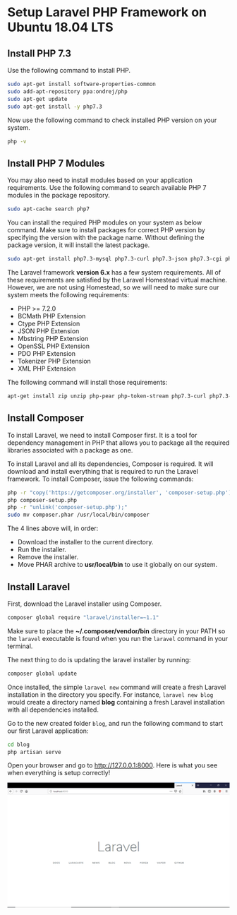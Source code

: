 # Setup Laravel PHP Framework on Ubuntu 18.04 LTS

## Install PHP 7.3

Use the following command to install PHP.

```bash
sudo apt-get install software-properties-common
sudo add-apt-repository ppa:ondrej/php
sudo apt-get update
sudo apt-get install -y php7.3
```

Now use the following command to check installed PHP version on your system.

```bash
php -v
```

## Install PHP 7 Modules

You may also need to install modules based on your application requirements. Use the following command to search available PHP 7 modules in the package repository.

```bash
sudo apt-cache search php7
```

You can install the required PHP modules on your system as below command. Make sure to install packages for correct PHP version by specifying the version with the package name. Without defining the package version, it will install the latest package.

```bash
sudo apt-get install php7.3-mysql php7.3-curl php7.3-json php7.3-cgi php7.3-xsl
```

The Laravel framework **version 6.x** has a few system requirements. All of these requirements are satisfied by the Laravel Homestead virtual machine. However, we are not using Homestead, so we will need to make sure our system meets the following requirements:

- PHP >= 7.2.0
- BCMath PHP Extension
- Ctype PHP Extension
- JSON PHP Extension
- Mbstring PHP Extension
- OpenSSL PHP Extension
- PDO PHP Extension
- Tokenizer PHP Extension
- XML PHP Extension

The following command will install those requirements:

```bash
apt-get install zip unzip php-pear php-token-stream php7.3-curl php7.3-dev php7.3-gd php7.3-mbstring php7.3-zip php7.3-mysql php7.3-xml  php7.3-json php7.3-bcmath
```

## Install Composer

To install Laravel, we need to install Composer first. It is a tool for dependency management in PHP that allows you to package all the required libraries associated with a package as one.

To install Laravel and all its dependencies, Composer is required. It will download and install everything that is required to run the Laravel framework. To install Composer, issue the following commands:

```bash
php -r "copy('https://getcomposer.org/installer', 'composer-setup.php');"
php composer-setup.php
php -r "unlink('composer-setup.php');"
sudo mv composer.phar /usr/local/bin/composer
```

The 4 lines above will, in order:

- Download the installer to the current directory.
- Run the installer.
- Remove the installer.
- Move PHAR archive to **usr/local/bin** to use it globally on our system.

## Install Laravel

First, download the Laravel installer using Composer.

```bash
composer global require "laravel/installer=~1.1"
```

Make sure to place the **~/.composer/vendor/bin** directory in your PATH so the `laravel` executable is found when you run the `laravel` command in your terminal.

The next thing to do is updating the laravel installer by running:

```bash
composer global update
```

Once installed, the simple `laravel new` command will create a fresh Laravel installation in the directory you specify. For instance, `laravel new blog` would create a directory named **blog** containing a fresh Laravel installation with all dependencies installed.

Go to the new created folder `blog`, and run the following command to start our first Laravel application:

```bash
cd blog
php artisan serve
```

Open your browser and go to <http://127.0.0.1:8000>. Here is what you see when everything is setup correctly!

![console](img/laravel_application.png?raw=true)
